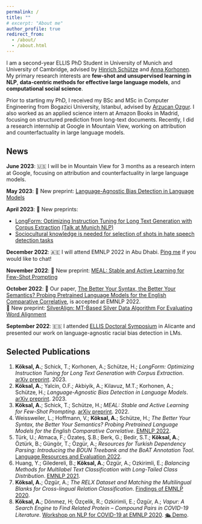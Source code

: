 ```yaml
---
permalink: /
title: ""
# excerpt: "About me"
author_profile: true
redirect_from: 
  - /about/
  - /about.html
---
```

I am a second-year ELLIS PhD Student in University of Munich and University of Cambridge, advised by [Hinrich Schütze](https://www.cis.uni-muenchen.de/schuetze/) and [Anna Korhonen](https://www.cl.cam.ac.uk/~alk23/). My primary research interests are **few-shot and unsupervised learning in NLP**, **data-centric methods for effective large language models**, and **computational social science**.

Prior to starting my PhD, I received my BSc and MSc in Computer Engineering from Bogazici University, Istanbul, advised by [Arzucan Ozgur](https://www.cmpe.boun.edu.tr/~ozgur/). I also worked as an applied science intern at Amazon Books in Madrid, focusing on structured prediction from long-text documents. Recently, I did a research internship at Google in Mountain View, working on attribution and counterfactuality in large language models.

News
------
**June 2023**: 🇺🇸 I will be in Mountain View for 3 months as a research intern at Google, focusing on attribution and counterfactuality in large language models.

**May 2023**: 📃 New preprint: [Language-Agnostic Bias Detection in Language Models](https://arxiv.org/abs/2305.13302)

**April 2023**: 📃 New preprints:
* [LongForm: Optimizing Instruction Tuning for Long Text Generation with Corpus Extraction](https://arxiv.org/abs/2304.08460) [(Talk at Munich NLP)](https://www.youtube.com/watch?v=G571S60Ip2o)
* [Sociocultural knowledge is needed for selection of shots in hate speech detection tasks](https://arxiv.org/abs/2304.01890)

**December 2022**: 🇦🇪 I will attend EMNLP 2022 in Abu Dhabi. [Ping me](https://www.twitter.com/akoksal_) if you would like to chat!

**November 2022**: 📃 New preprint: [MEAL: Stable and Active Learning for Few-Shot Prompting
](https://arxiv.org/abs/2211.08358)

**October 2022**: 📝 Our paper, [The Better Your Syntax, the Better Your Semantics? Probing Pretrained Language Models for the English Comparative Correlative](https://arxiv.org/abs/2210.13181), is accepted at EMNLP 2022.<br>
📃 New preprint: [SilverAlign: MT-Based Silver Data Algorithm For Evaluating Word Alignment](https://arxiv.org/abs/2210.06207)

**September 2022**: 🇪🇸 I attended [ELLIS Doctoral Symposium](https://ellisalicante.org/eds2022/) in Alicante and presented our work on language-agnostic racial bias detection in LMs.

Selected Publications
------
1. **Köksal, A.**; Schick, T.; Korhonen, A.; Schütze, H.; *LongForm: Optimizing Instruction Tuning for Long Text Generation with Corpus Extraction*. [arXiv preprint](https://arxiv.org/abs/2304.08460). 2023.
2. **Köksal, A.**; Yalcin, O.F.; Akbiyik, A.; Kilavuz, M.T.; Korhonen, A.; Schütze, H.; *Language-Agnostic Bias Detection in Language Models*. [arXiv preprint](https://arxiv.org/abs/2305.13302). 2023.
3. **Köksal, A.**; Schick, T.; Schütze, H.; *MEAL: Stable and Active Learning for Few-Shot Prompting*. [arXiv preprint](https://arxiv.org/abs/2211.08358). 2022.
4. Weissweiler, L.; Hoffmann, V.; **Köksal, A.**; Schütze, H.; *The Better Your Syntax, the Better Your Semantics? Probing Pretrained Language Models for the English Comparative Correlative*. [EMNLP 2022](https://arxiv.org/abs/2210.13181).
5. Türk, U.; Atmaca, F.; Özateş, Ş.B.; Berk, G.; Bedir, S.T.; **Köksal, A.**; Öztürk, B.; Güngör, T.; Özgür, A.; *Resources for Turkish Dependency Parsing: Introducing the BOUN Treebank and the BoAT Annotation Tool*. [Language Resources and Evaluation 2022](https://link.springer.com/article/10.1007/s10579-021-09558-0).
6. Huang, Y.; Giledereli, B.; **Köksal, A.**; Özgür, A.; Ozkirimli, E.; *Balancing Methods for Multilabel Text Classification with Long-Tailed Class Distribution*. [EMNLP 2021](https://aclanthology.org/2021.emnlp-main.643/).
7. **Köksal, A.**; Özgür, A.; *The RELX Dataset and Matching the Multilingual Blanks for Cross-lingual Relation Classification*. [Findings of EMNLP 2020](https://aclanthology.org/2020.findings-emnlp.32/).
8. **Köksal, A.**; Dönmez, H; Özçelik, R.; Ozkirimli, E.; Özgür, A.; *Vapur: A Search Engine to Find Related Protein – Compound Pairs in COVID-19 Literature*. [Workshop on NLP for COVID-19 at EMNLP 2020](https://aclanthology.org/2020.nlpcovid19-2.21/). [🛳 Demo](https://tabilab.cmpe.boun.edu.tr/vapur/).
